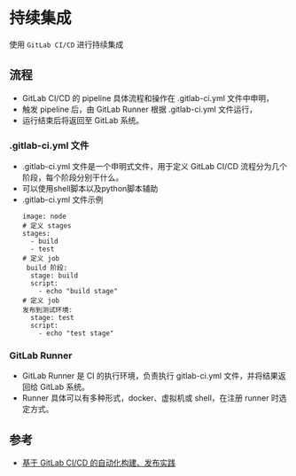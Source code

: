 # 持续集成
使用 `GitLab CI/CD` 进行持续集成

## 流程
- GitLab CI/CD 的 pipeline 具体流程和操作在 .gitlab-ci.yml 文件中申明，
- 触发 pipeline 后，由 GitLab Runner 根据  .gitlab-ci.yml 文件运行，
- 运行结束后将返回至 GitLab 系统。
###  .gitlab-ci.yml 文件
- .gitlab-ci.yml 文件是一个申明式文件，用于定义 GitLab CI/CD 流程分为几个阶段，每个阶段分别干什么。
- 可以使用shell脚本以及python脚本辅助
- .gitlab-ci.yml 文件示例
  ```shell
  image: node
  # 定义 stages
  stages:
    - build
    - test
  # 定义 job
   build 阶段:
    stage: build
    script:
      - echo "build stage"
  # 定义 job
  发布到测试环境:
    stage: test
    script:
      - echo "test stage"
  ```
### GitLab Runner
- GitLab Runner 是 CI 的执行环境，负责执行 gitlab-ci.yml 文件，并将结果返回给 GitLab 系统。
- Runner 具体可以有多种形式，docker、虚拟机或 shell，在注册 runner 时选定方式。



## 参考
- [基于 GitLab CI/CD 的自动化构建、发布实践](https://wx.qq.com/cgi-bin/mmwebwx-bin/webwxcheckurl?requrl=http%3A%2F%2Fmp.weixin.qq.com%2Fs%3F__biz%3DMzU3NjczNDk2MA%3D%3D%26mid%3D2247484434%26idx%3D1%26sn%3D5a24a98c47fc012565feaafde0b25fe9%26chksm%3Dfd0e178dca799e9b3f75ff680d9c4454254a32a3be7a43dd491e04860df305696ca832c6cc88%26mpshare%3D1%26scene%3D1%26srcid%3D%26sharer_sharetime%3D1564964578796%26sharer_shareid%3D150b1741fd4181e0e5e5c9fea9b5ae1c%23rd&skey=%40crypt_c574cefb_0e8f38a8cc0f40a4fc2847fc057c781f&deviceid=e353972576500532&pass_ticket=hlYQ9rNS6cqtX1eQZkO9TPcB5GMz4GZ9LQq9%252F3mQem8ZaN8bIBja5L17oC4EmTQ7&opcode=2&scene=1&username=@b13c9c17b44eeccdc7f3a09ab0a85cf00e2f65f4f08fa9109cdb8e66d9303c5e)
